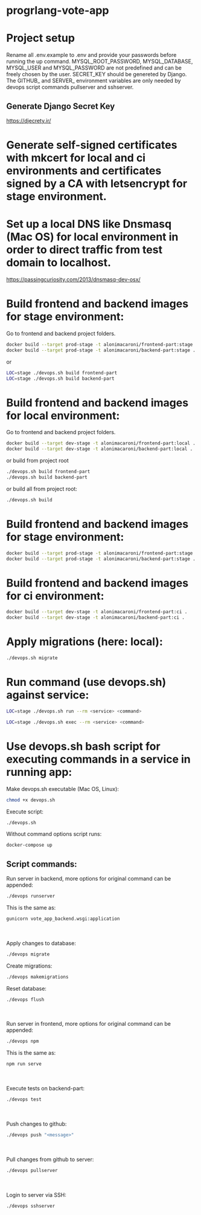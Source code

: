 # progrlang-vote-app

# Project setup

Rename all .env.example to .env and provide your passwords before running the up command. MYSQL_ROOT_PASSWORD, MYSQL_DATABASE, MYSQL_USER and MYSQL_PASSWORD are not predefined and can be freely chosen by the user. SECRET_KEY should be genereted by Django. The GITHUB_ and SERVER_ environment variables are only needed by devops script commands pullserver and sshserver.

## Generate Django Secret Key

https://djecrety.ir/

# Generate self-signed certificates with mkcert for local and ci environments and certificates signed by a CA with letsencrypt for stage environment.

# Set up a local DNS like Dnsmasq (Mac OS) for local environment in order to direct traffic from test domain to localhost.

https://passingcuriosity.com/2013/dnsmasq-dev-osx/

# Build frontend and backend images for stage environment:
Go to frontend and backend project folders.

```bash
docker build --target prod-stage -t alonimacaroni/frontend-part:stage .
docker build --target prod-stage -t alonimacaroni/backend-part:stage .
```

or

```bash
LOC=stage ./devops.sh build frontend-part
LOC=stage ./devops.sh build backend-part
```

# Build frontend and backend images for local environment:
Go to frontend and backend project folders.

```bash
docker build --target dev-stage -t alonimacaroni/frontend-part:local .
docker build --target dev-stage -t alonimacaroni/backend-part:local .
```

or build from project root

```bash
./devops.sh build frontend-part
./devops.sh build backend-part
```

or build all from project root:

```bash
./devops.sh build
```

# Build frontend and backend images for stage environment:

```bash
docker build --target prod-stage -t alonimacaroni/frontend-part:stage .
docker build --target prod-stage -t alonimacaroni/backend-part:stage .
```

# Build frontend and backend images for ci environment:

```bash
docker build --target dev-stage -t alonimacaroni/frontend-part:ci .
docker build --target dev-stage -t alonimacaroni/backend-part:ci .
```

# Apply migrations (here: local):

```bash
./devops.sh migrate
```

# Run command (use devops.sh) against service:

```bash
LOC=stage ./devops.sh run --rm <service> <command>
```

```bash
LOC=stage ./devops.sh exec --rm <service> <command>
```

# Use devops.sh bash script for executing commands in a service in running app:

Make devops.sh executable (Mac OS, Linux):

```bash
chmod +x devops.sh
```

Execute script:

```bash
./devops.sh
```
Without command options script runs:

```bash
docker-compose up
```

## Script commands:

Run server in backend, more options for original command can be appended:

```bash
./devops runserver
```

This is the same as:

```bash
gunicorn vote_app_backend.wsgi:application
```

\
\
Apply changes to database:

```bash
./devops migrate
```

Create migrations:

```bash
./devops makemigrations
```

Reset database:

```bash
./devops flush
```

\
\
Run server in frontend, more options for original command can be appended:

```bash
./devops npm
```

This is the same as:

```bash
npm run serve
```

\
\
Execute tests on backend-part:

```bash
./devops test
```

\
\
Push changes to github:

```bash
./devops push "<message>"
```

\
\
Pull changes from github to server:

```bash
./devops pullserver
```

\
\
Login to server via SSH:

```bash
./devops sshserver
```